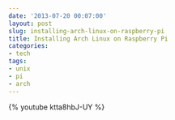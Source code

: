 ```yaml
---
date: '2013-07-20 00:07:00'
layout: post
slug: installing-arch-linux-on-raspberry-pi
title: Installing Arch Linux on Raspberry Pi
categories:
- tech
tags:
- unix
- pi
- arch
---
```


{% youtube ktta8hbJ-UY %}
